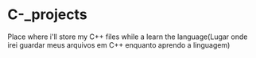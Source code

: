 # C-_projects
Place where i'll store my C++ files while a learn the language(Lugar onde irei guardar meus arquivos em C++ enquanto aprendo a linguagem)
